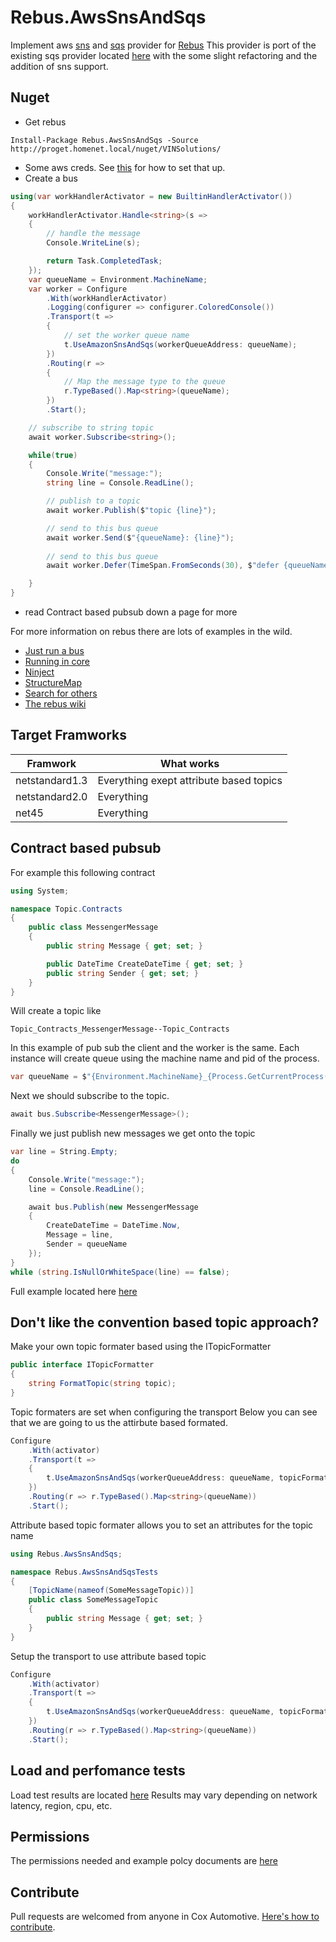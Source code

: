 # Rebus.AwsSnsAndSqs
Implement aws [sns](https://aws.amazon.com/sns/) and [sqs](https://aws.amazon.com/sqs/) provider for [Rebus](https://github.com/rebus-org/Rebus)
This provider is port of the existing sqs provider located [here](https://github.com/rebus-org/Rebus.AmazonSQS) with the some slight refactoring and the addition of sns support.

## Nuget

* Get rebus
```batch
Install-Package Rebus.AwsSnsAndSqs -Source http://proget.homenet.local/nuget/VINSolutions/
```
* Some aws creds. See [this](https://aws.amazon.com/blogs/developer/referencing-credentials-using-profiles/) for how to set that up.
* Create a bus
```csharp
using(var workHandlerActivator = new BuiltinHandlerActivator())
{
    workHandlerActivator.Handle<string>(s =>
    {
        // handle the message
        Console.WriteLine(s);

        return Task.CompletedTask;
    });
    var queueName = Environment.MachineName;
    var worker = Configure
        .With(workHandlerActivator)
        .Logging(configurer => configurer.ColoredConsole())
        .Transport(t =>
        {
            // set the worker queue name
            t.UseAmazonSnsAndSqs(workerQueueAddress: queueName);
        })
        .Routing(r =>
        {
            // Map the message type to the queue
            r.TypeBased().Map<string>(queueName);
        })
        .Start();

    // subscribe to string topic
    await worker.Subscribe<string>();

    while(true)
    {        
        Console.Write("message:");
        string line = Console.ReadLine();

        // publish to a topic
        await worker.Publish($"topic {line}");

        // send to this bus queue
        await worker.Send($"{queueName}: {line}");
        
        // send to this bus queue
        await worker.Defer(TimeSpan.FromSeconds(30), $"defer {queueName}: {line}");

    }
}
```
* read Contract based pubsub down a page for more


For more information on rebus there are lots of examples in the wild.
* [Just run a bus](https://github.com/rebus-org/Rebus)
* [Running in core](https://github.com/rebus-org/Rebus.ServiceProvider)
* [Ninject](https://github.com/rebus-org/Rebus.Ninject)
* [StructureMap](https://github.com/rebus-org/Rebus.StructureMap)
* [Search for others](https://github.com/rebus-org)
* [The rebus wiki](https://github.com/rebus-org/Rebus/wiki)

## Target Framworks

Framwork       | What works
-------------- | ----------
netstandard1.3 | Everything exept attribute based topics
netstandard2.0 | Everything
net45          | Everything


## Contract based pubsub

For example this following contract
```csharp
using System;

namespace Topic.Contracts
{
    public class MessengerMessage
    {
        public string Message { get; set; }

        public DateTime CreateDateTime { get; set; }
        public string Sender { get; set; }
    }
}
```

Will create a topic like
```
Topic_Contracts_MessengerMessage--Topic_Contracts
```

In this example of pub sub the client and the worker is the same.
Each instance will create queue using the machine name and pid of the process.
```csharp
var queueName = $"{Environment.MachineName}_{Process.GetCurrentProcess().Id}".ToLowerInvariant();
```
Next we should subscribe to the topic.
```csharp
await bus.Subscribe<MessengerMessage>();
```
Finally we just publish new messages we get onto the topic
```csharp
var line = String.Empty;
do
{
    Console.Write("message:");
    line = Console.ReadLine();

    await bus.Publish(new MessengerMessage
    {
        CreateDateTime = DateTime.Now,
        Message = line,
        Sender = queueName
    });
}
while (string.IsNullOrWhiteSpace(line) == false);
```
Full example located here [here](FullExample.md)

## Don't like the convention based topic approach?
Make your own topic formater based using the ITopicFormatter
```csharp
public interface ITopicFormatter
{
    string FormatTopic(string topic);
}
```

Topic formaters are set when configuring the transport
Below you can see that we are going to us the attirbute based formated.
```csharp
Configure
    .With(activator)
    .Transport(t => 
    { 
        t.UseAmazonSnsAndSqs(workerQueueAddress: queueName, topicFormatter: new YourCustomTopicFormatter()); 
    })
    .Routing(r => r.TypeBased().Map<string>(queueName))
    .Start();
```

Attribute based topic formater allows you to set an attributes for the topic name
```csharp
using Rebus.AwsSnsAndSqs;

namespace Rebus.AwsSnsAndSqsTests
{
    [TopicName(nameof(SomeMessageTopic))]
    public class SomeMessageTopic
    {
        public string Message { get; set; }
    }
}
``` 

Setup the transport to use attribute based topic
```csharp
Configure
    .With(activator)
    .Transport(t => 
    { 
        t.UseAmazonSnsAndSqs(workerQueueAddress: queueName, topicFormatter: new AttributeBasedTopicFormatter()); 
    })
    .Routing(r => r.TypeBased().Map<string>(queueName))
    .Start();
```

## Load and perfomance tests
Load test results are located [here](LoadResults.md)
Results may vary depending on network latency, region, cpu, etc.

## Permissions
The permissions needed and example polcy documents are [here](PERMISSIONS.md)

## Contribute

Pull requests are welcomed from anyone in Cox Automotive.
[Here's how to contribute](CONTRIBUTE.md).
